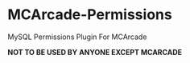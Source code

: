 MCArcade-Permissions
====================

MySQL Permissions Plugin For MCArcade

<b>NOT TO BE USED BY ANYONE EXCEPT MCARCADE</b>
